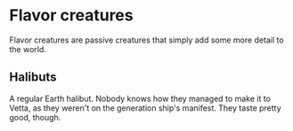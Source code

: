 # Flavor creatures
Flavor creatures are passive creatures that simply add some more detail to the world.

## Halibuts
A regular Earth halibut. Nobody knows how they managed to make it to Vetta, as they weren't on the generation ship's manifest. They taste pretty good, though.
